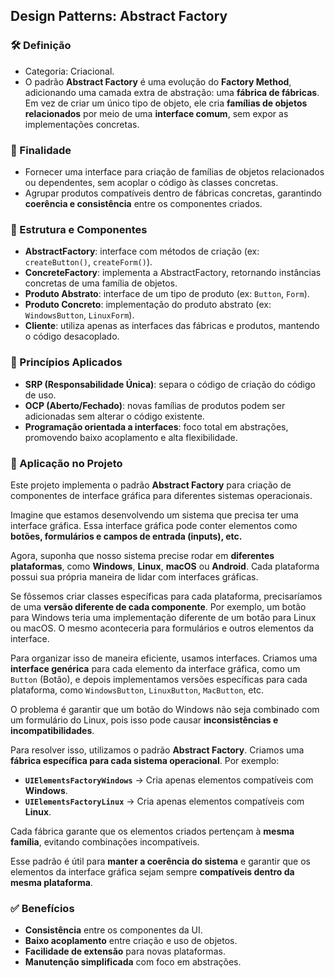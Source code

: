 ## Design Patterns: Abstract Factory

### 🛠️ Definição
- Categoria: Criacional.
- O padrão **Abstract Factory** é uma evolução do **Factory Method**, adicionando uma camada extra de abstração: uma **fábrica de fábricas**. Em vez de criar um único tipo de objeto, ele cria **famílias de objetos relacionados** por meio de uma **interface comum**, sem expor as implementações concretas.

### 🎯 Finalidade
- Fornecer uma interface para criação de famílias de objetos relacionados ou dependentes, sem acoplar o código às classes concretas.
- Agrupar produtos compatíveis dentro de fábricas concretas, garantindo **coerência e consistência** entre os componentes criados.

### 🧱 Estrutura e Componentes
- **AbstractFactory**: interface com métodos de criação (ex: `createButton()`, `createForm()`).
- **ConcreteFactory**: implementa a AbstractFactory, retornando instâncias concretas de uma família de objetos.
- **Produto Abstrato**: interface de um tipo de produto (ex: `Button`, `Form`).
- **Produto Concreto**: implementação do produto abstrato (ex: `WindowsButton`, `LinuxForm`).
- **Cliente**: utiliza apenas as interfaces das fábricas e produtos, mantendo o código desacoplado.

### 📐 Princípios Aplicados
- **SRP (Responsabilidade Única)**: separa o código de criação do código de uso.
- **OCP (Aberto/Fechado)**: novas famílias de produtos podem ser adicionadas sem alterar o código existente.
- **Programação orientada a interfaces**: foco total em abstrações, promovendo baixo acoplamento e alta flexibilidade.

### 📌 Aplicação no Projeto

Este projeto implementa o padrão **Abstract Factory** para criação de componentes de interface gráfica para diferentes sistemas operacionais.

Imagine que estamos desenvolvendo um sistema que precisa ter uma interface gráfica. Essa interface gráfica pode conter elementos como **botões, formulários e campos de entrada (inputs), etc.**

Agora, suponha que nosso sistema precise rodar em **diferentes plataformas**, como **Windows**, **Linux**, **macOS** ou **Android**. Cada plataforma possui sua própria maneira de lidar com interfaces gráficas.

Se fôssemos criar classes específicas para cada plataforma, precisaríamos de uma **versão diferente de cada componente**. Por exemplo, um botão para Windows teria uma implementação diferente de um botão para Linux ou macOS. O mesmo aconteceria para formulários e outros elementos da interface.

Para organizar isso de maneira eficiente, usamos interfaces. Criamos uma **interface genérica** para cada elemento da interface gráfica, como um `Button` (Botão), e depois implementamos versões específicas para cada plataforma, como `WindowsButton`, `LinuxButton`, `MacButton`, etc.

O problema é garantir que um botão do Windows não seja combinado com um formulário do Linux, pois isso pode causar **inconsistências e incompatibilidades**.

Para resolver isso, utilizamos o padrão **Abstract Factory**. Criamos uma **fábrica específica para cada sistema operacional**. Por exemplo:

- **`UIElementsFactoryWindows`** → Cria apenas elementos compatíveis com **Windows**.
- **`UIElementsFactoryLinux`** → Cria apenas elementos compatíveis com **Linux**.

Cada fábrica garante que os elementos criados pertençam à **mesma família**, evitando combinações incompatíveis.

Esse padrão é útil para **manter a coerência do sistema** e garantir que os elementos da interface gráfica sejam sempre **compatíveis dentro da mesma plataforma**.

### ✅ Benefícios
- **Consistência** entre os componentes da UI.
- **Baixo acoplamento** entre criação e uso de objetos.
- **Facilidade de extensão** para novas plataformas.
- **Manutenção simplificada** com foco em abstrações.
